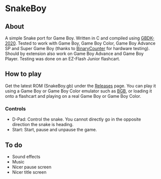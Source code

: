 # SnakeBoy
## About
A simple Snake port for Game Boy. Written in C and compiled using [GBDK-2020](https://github.com/gbdk-2020/gbdk-2020).
Tested to work with Game Boy, Game Boy Color, Game Boy Advance SP and Super Game Boy (thanks to [BinaryCounter](https://github.com/binarycounter) for hardware testing). Should by extension also work on Game Boy Advance and Game Boy Player. Testing was done on an EZ-Flash Junior flashcart.

## How to play
Get the latest ROM (SnakeBoy.gb) under the [Releases](https://github.com/sebb01/SnakeBoy/releases) page. You can play it using a Game Boy or Game Boy Color emulator such as [BGB](https://bgb.bircd.org/#downloads), or loading it onto a flashcart and playing on a real Game Boy or Game Boy Color.

### Controls
- D-Pad: Control the snake. You cannot directly go in the opposite direction the snake is heading.
- Start: Start, pause and unpause the game.

## To do
- Sound effects
- Music
- Nicer pause screen
- Nicer title screen